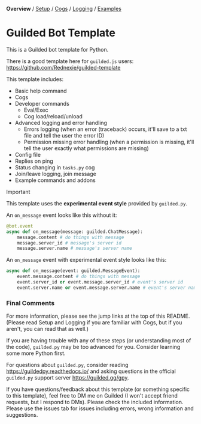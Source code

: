 **Overview** / [Setup](https://github.com/YumYummity/Guilded-Bot-Template/wiki/Setup) / [Cogs](https://github.com/YumYummity/Guilded-Bot-Template/wiki/Cogs) / [Logging](https://github.com/YumYummity/Guilded-Bot-Template/wiki/Logging) / [Examples](https://github.com/YumYummity/Guilded-Bot-Template/blob/main/EXAMPLES/EXAMPLES.md)

# Guilded Bot Template
This is a Guilded bot template for Python.

There is a good template here for `guilded.js` users: https://github.com/Rednexie/guilded-template

This template includes:
- Basic help command
- Cogs
- Developer commands
    - Eval/Exec
    - Cog load/reload/unload
- Advanced logging and error handling
    - Errors logging (when an error (traceback) occurs, it'll save to a txt file and tell the user the error ID)
    - Permission missing error handling (when a permission is missing, it'll tell the user exactly what permissions are missing)
- Config file
- Replies on ping
- Status changing in `tasks.py` cog
- Join/leave logging, join message
- Example commands and addons

> [!IMPORTANT]  
> This template uses the **experimental event style** provided by `guilded.py`.
>
> An `on_message` event looks like this without it:
> ```python
> @bot.event
> async def on_message(message: guilded.ChatMessage):
>     message.content # do things with message
>     message.server_id # message's server id
>     message.server.name # message's server name
> ```
> An `on_message` event with experimental event style looks like this:
> ```python
> async def on_message(event: guilded.MessageEvent):
>     event.message.content # do things with message
>     event.server_id or event.message.server_id # event's server id
>     event.server.name or event.message.server.name # event's server name
> ```

### Final Comments
For more information, please see the jump links at the top of this README. (Please read Setup and Logging if you are familiar with Cogs, but if you aren't, you can read that as well.)

If you are having trouble with any of these steps (or understanding most of the code), `guilded.py` may be too advanced for you. Consider learning some more Python first.

For questions about `guilded.py`, consider reading https://guildedpy.readthedocs.io/ and asking questions in the official `guilded.py` support server https://guilded.gg/gpy.

If you have questions/feedback about this template (or something specific to this template), feel free to DM me on Guilded (I won't accept friend requests, but I respond to DMs). Please check the included information. Please use the issues tab for issues including errors, wrong information and suggestions.
